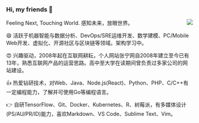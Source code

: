 ### Hi, my friends 👋


<img align="right" src="https://github-readme-stats.vercel.app/api?username=zning1994&show_icons=true&count_private=true&icon_color=0366d6&text_color=24292e&bg_color=ffffff&hide_title=true" />
<!--<img align="right" src="https://github-readme-stats.vercel.app/api/top-langs/?username=zning1994" />-->

Feeling Next, Touching World. 
感知未来，放眼世界。

😄 活跃于机器智能与数据分析、DevOps/SRE运维开发、数学建模、PC/Mobile Web开发、虚拟化、开源社区与区块链等领域。架构学习中。

😍 兴趣驱动，2008年起在互联网耕耘，个人网站张宁网自2008年建立至今已有13年，熟悉互联网产品的运营思路。高中至大学在读期间曾负责过多家公司的网站建设。

👍 热爱钻研技术，对Web、Java、Node.js(React)、Python、PHP、C/C++有一定编程能力，了解并可使用Go等编程语言。

👉 自研TensorFlow、Git、Docker、Kubernetes、R、树莓派，有多媒体设计(PS/AU/PR/ID)能力，喜欢Markdown、VS Code、Sublime Text、Vim。

<!--
**zning1994/zning1994** is a ✨ _special_ ✨ repository because its `README.md` (this file) appears on your GitHub profile.

Here are some ideas to get you started:

- 🔭 I’m currently working on ...
- 🌱 I’m currently learning ...
- 👯 I’m looking to collaborate on ...
- 🤔 I’m looking for help with ...
- 💬 Ask me about ...
- 📫 How to reach me: ...
- 😄 Pronouns: ...
- ⚡ Fun fact: ...
-->
